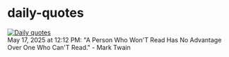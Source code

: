 # daily-quotes
[![Daily quotes](https://github.com/ceepu8/daily-quotes/actions/workflows/daily-quote.yml/badge.svg)](https://github.com/ceepu8/daily-quotes/actions/workflows/daily-quote.yml)<br/>
May 17, 2025 at 12:12 PM: "A Person Who Won'T Read Has No Advantage Over One Who Can'T Read." - Mark Twain
